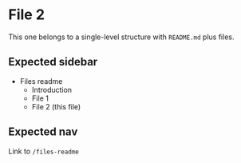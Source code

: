 # File 2

This one belongs to a single-level structure with `README.md` plus files.

## Expected sidebar

- Files readme
  - Introduction
  - File 1
  - File 2 (this file)

## Expected nav

Link to `/files-readme`
